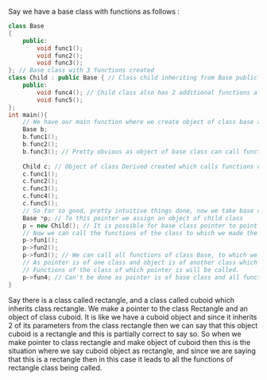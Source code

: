 Say we have a base class with functions as follows : 

```c++
class Base
{
    public:
    	void func1();
    	void func2();
    	void func3();
}; // Base class with 3 functions created
class Child : public Base { // Class child inheriting from Base publicly
    public:
    	void func4(); // Child class also has 2 additional functions along with 3 of class Base
    	void func5();
};
int main(){
    // We have our main function where we create object of class base as b/
    Base b;
    b.func1();
    b.func2();
    b.func3(); // Pretty obvious as object of base class can call functions of Base
    
    Child c; // Object of class Derived created which calls functions of Base and Child class both
    c.func1();
    c.func2();
    c.func3();
    c.func4();
    c.func5();
    // So far so good, pretty intuitive things done, now we take base class pointer p
    Base *p; // To this pointer we assign an object of child class
    p = new Child(); // It is possible for base class pointer to point to derived class object
    // Now we can call the functions of the class to which we made the pointer initially i.e. Base
    p->fun1();
    p->fun2();
    p->fun3(); // We can call all functions of class Base, to which we made Base *p;
    // As pointer is of one class and object is of another class which inherits class one.
    // Functions of the class of which pointer is will be called.
    p->fun4; // Can't be done as pointer is of base class and all functions of base class only will be called. Even if object is of derived class, functions of derived class cannot be called.
}
```

Say there is a class called rectangle, and a class called cuboid which inherits class rectangle. We make a pointer to the class Rectangle and an object of class cuboid. It is like we have a cuboid object and since it inherits 2 of its parameters from the class rectangle then we can say that this object cuboid is a rectangle and this is partially correct to say so. So when we make pointer to class rectangle and make object of cuboid then this is the situation where we say cuboid object as rectangle, and since we are saying that this is a rectangle then in this case it leads to  all the functions of rectangle class being called.
